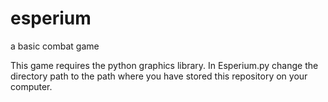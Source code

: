 # esperium
a basic combat game

This game requires the python graphics library. In Esperium.py change the directory path to the path where you have stored this repository on your computer.